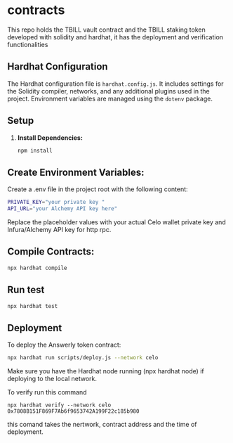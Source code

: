 # contracts
This repo holds the TBILL vault contract and the TBILL staking token developed with solidity and hardhat, it has the deployment and verification functionalities



## Hardhat Configuration

The Hardhat configuration file is `hardhat.config.js`. It includes settings for the Solidity compiler, networks, and any additional plugins used in the project. Environment variables are managed using the `dotenv` package.

## Setup

1. **Install Dependencies:**

   ``` bash
   npm install

   ```

## Create Environment Variables:

Create a .env file in the project root with the following content:

```bash
PRIVATE_KEY="your private key "
API_URL="your Alchemy API key here"
```
Replace the placeholder values with your actual Celo wallet private key and Infura/Alchemy API key for http rpc.

## Compile Contracts:

```bash
npx hardhat compile
```

## Run test

```bash
npx hardhat test
```

## Deployment
To deploy the Answerly token contract:

```bash
npx hardhat run scripts/deploy.js --network celo
```
Make sure you have the Hardhat node running (npx hardhat node) if deploying to the local network.

To verify run this command

```shell
npx hardhat verify --network celo  0x7808B151F869F7Ab6f9653742A199F22c185b980
```

this comand takes the nertwork, contract address and the time of deployment.
